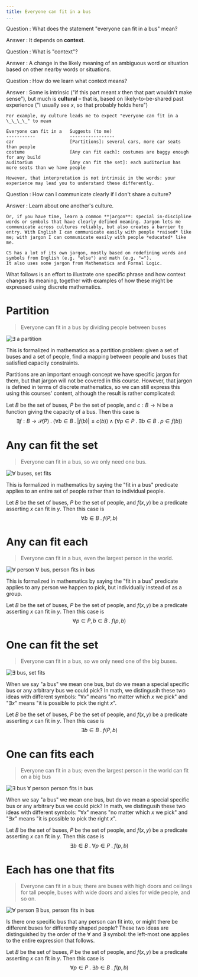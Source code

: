 ```yaml
---
title: Everyone can fit in a bus
...
```


Question
:   What does the statement "everyone can fit in a bus" mean?

Answer
:   It depends on **context**.

Question
:   What is "context"?

Answer
:   A change in the likely meaning of an ambiguous word or situation based on other nearby words or situations.

Question
:   How do we learn what context means?

Answer
:   Some is intrinsic ("if this part meant $x$ then that part wouldn't make sense"), but much is **cultural** – that is, based on likely-to-be-shared past experience ("I usually see $x$, so that probably holds here")
    
    For example, my culture leads me to expect "everyone can fit in a \_\_\_\_" to mean

    Everyone can fit in a   Suggests (to me)
    -----------             -----------------
    car                     [Partitions]: several cars, more car seats than people
    costume                 [Any can fit each]: costumes are baggy enough for any build
    auditorium              [Any can fit the set]: each auditorium has more seats than we have people

    However, that interpretation is not intrinsic in the words: your experience may lead you to understand these differently.

Question
:   How can I communicate clearly if I don't share a culture?

Answer
:   Learn about one another's culture.

    Or, if you have time, learn a common **jargon**: special in-discipline words or symbols that have clearly defined meaning. Jargon lets me communicate across cultures reliably, but also creates a barrier to entry. With English I can communicate easily with people *raised* like me; with jargon I can communicate easily with people *educated* like me.
    
    CS has a lot of its own jargon, mostly based on redefining words and symbols from English (e.g. "else") and math (e.g. "=").
    It also uses some jargon from Mathematics and Formal Logic.

What follows is an effort to illustrate one specific phrase and how context changes its meaning, together with examples of how these might be expressed using discrete mathematics.

# Partition

> Everyone can fit in a bus by dividing people between buses

![∃ a partition](files/bus-1.svg)

This is formalized in mathematics as a partition problem:
given a set of buses and a set of people,
find a mapping between people and buses that satisfied capacity constraints.

Partitions are an important enough concept we have specific jargon for them, but that jargon will not be covered in this course.
However, that jargon is defined in terms of discrete mathematics, so we can still express this using this courses' content, although the result is rather complicated:

Let $B$ be the set of buses, $P$ be the set of people, and $c : B \rightarrow \mathbb N$ be a function giving the capacity of a bus. 
Then this case is
$$
\exists f : B \rightarrow \mathcal P(P) \;.\;
\Big(\forall b \in B \;.\; \big|f(b)\big| \le c(b)\Big)
\land
\big(\forall p \in P \;.\; \exists b \in B \;.\; p \in f(b)\big)
$$

# Any can fit the set

> Everyone can fit in a bus, so we only need one bus.

![∀ buses, set fits](files/bus-3.svg)

This is formalized in mathematics by saying the "fit in a bus" predicate applies to an entire set of people rather than to individual people.

Let $B$ be the set of buses, $P$ be the set of people, and $f(x,y)$ be a predicate asserting $x$ can fit in $y$.
Then this case is $$\forall b \in B \;.\; f(P,b)$$

# Any can fit each

> Everyone can fit in a bus, even the largest person in the world.

![∀ person ∀ bus, person fits in bus](files/bus-4.svg)

This is formalized in mathematics by saying the "fit in a bus" predicate applies to any person we happen to pick, but individually instead of as a group.

Let $B$ be the set of buses, $P$ be the set of people, and $f(x,y)$ be a predicate asserting $x$ can fit in $y$.
Then this case is $$\forall p \in P, b \in B \;.\; f(p,b)$$

# One can fit the set

> Everyone can fit in a bus, so we only need one of the big buses.

![∃ bus, set fits](files/bus-2.svg)

When we say "a bus" we mean one bus, but do we mean a special specific bus or any arbitrary bus we could pick? In math, we distingusih these two ideas with different symbols: "$\forall x$" means "no matter which $x$ we pick"
and "$\exists x$" means "it is possible to pick the right $x$".

Let $B$ be the set of buses, $P$ be the set of people, and $f(x,y)$ be a predicate asserting $x$ can fit in $y$.
Then this case is $$\exists b \in B \;.\; f(P,b)$$

# One can fits each

> Everyone can fit in a bus; even the largest person in the world can fit on a big bus

![∃ bus ∀ person person fits in bus](files/bus-5.svg)

When we say "a bus" we mean one bus, but do we mean a special specific bus or any arbitrary bus we could pick? In math, we distingusih these two ideas with different symbols: "$\forall x$" means "no matter which $x$ we pick"
and "$\exists x$" means "it is possible to pick the right $x$".

Let $B$ be the set of buses, $P$ be the set of people, and $f(x,y)$ be a predicate asserting $x$ can fit in $y$.
Then this case is $$\exists b \in B \;.\; \forall p \in P \;.\; f(p,b)$$

# Each has one that fits

> Everyone can fit in a bus; there are buses with high doors and ceilings for tall people, buses with wide doors and aisles for wide people, and so on.

![∀ person ∃ bus, person fits in bus](files/bus-6.svg)

Is there one specific bus that any person can fit into, or might there be different buses for differently shaped people? These two ideas are distinguished by the order of the $\forall$ and $\exists$ symbol: the left-most one applies to the entire expression that follows.

Let $B$ be the set of buses, $P$ be the set of people, and $f(x,y)$ be a predicate asserting $x$ can fit in $y$.
Then this case is $$\forall p \in P \;.\; \exists b \in B \;.\; f(p,b)$$
